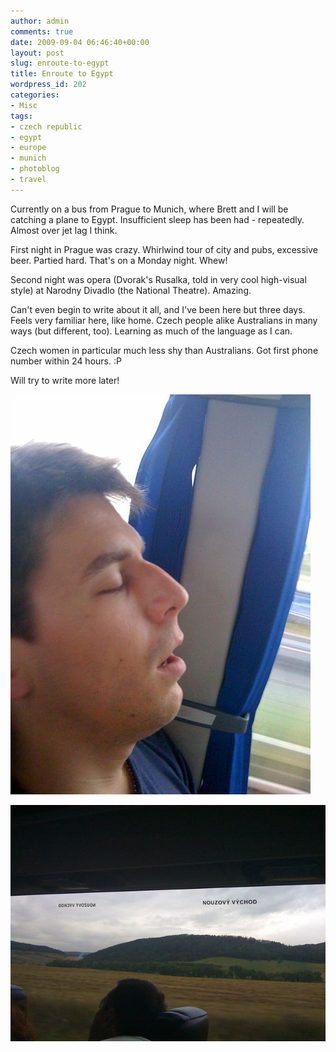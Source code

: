 ```yaml
---
author: admin
comments: true
date: 2009-09-04 06:46:40+00:00
layout: post
slug: enroute-to-egypt
title: Enroute to Egypt
wordpress_id: 202
categories:
- Misc
tags:
- czech republic
- egypt
- europe
- munich
- photoblog
- travel
---
```


Currently on a bus from Prague to Munich, where Brett and I will be catching a plane to Egypt. Insufficient sleep has been had - repeatedly. Almost over jet lag I think.

First night in Prague was crazy. Whirlwind tour of city and pubs, excessive beer. Partied hard. That's on a Monday night. Whew!

Second night was opera (Dvorak's Rusalka, told in very cool high-visual style) at Narodny Divadlo (the National Theatre). Amazing.

Can't even begin to write about it all, and I've been here but three days. Feels very familiar here, like home. Czech people alike Australians in many ways (but different, too). Learning as much of the language as I can.

Czech women in particular much less shy than Australians. Got first phone number within 24 hours. :P

Will try to write more later!

[![](/images/2009-09-04-egypt-1.jpeg)](/images/2009-09-04-egypt-1.jpeg)

[![](/images/2009-09-04-egypt-2.jpeg)](/images/2009-09-04-egypt-2.jpeg)
